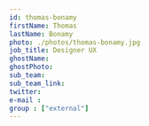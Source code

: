 ```yaml
---
id: thomas-bonamy
firstName: Thomas
lastName: Bonamy
photo: ./photos/thomas-bonamy.jpg
job_title: Designer UX
ghostName:
ghostPhoto:
sub_team:
sub_team_link:
twitter:
e-mail :
group : ["external"]
---
```

